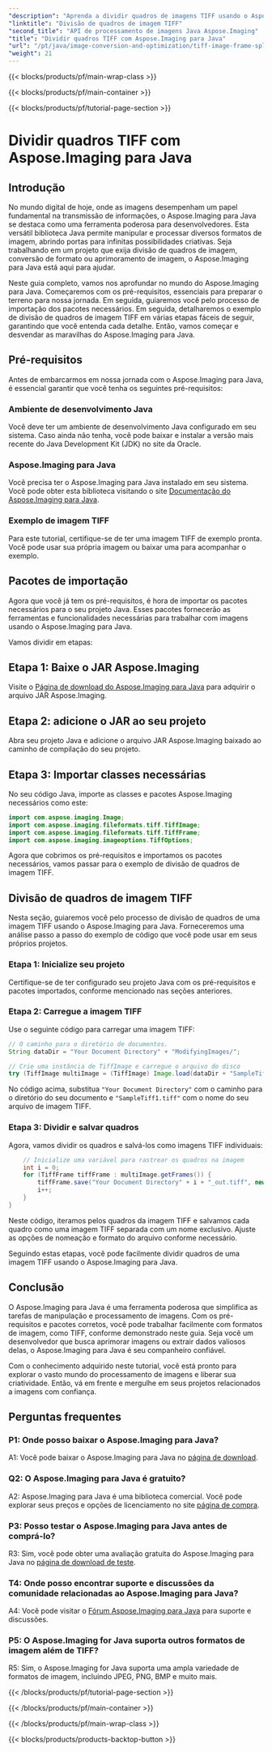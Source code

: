 ```yaml
---
"description": "Aprenda a dividir quadros de imagens TIFF usando o Aspose.Imaging para Java. Guia passo a passo com pré-requisitos, exemplo de código e perguntas frequentes para desenvolvedores."
"linktitle": "Divisão de quadros de imagem TIFF"
"second_title": "API de processamento de imagens Java Aspose.Imaging"
"title": "Dividir quadros TIFF com Aspose.Imaging para Java"
"url": "/pt/java/image-conversion-and-optimization/tiff-image-frame-splitting/"
"weight": 21
---
```


{{< blocks/products/pf/main-wrap-class >}}

{{< blocks/products/pf/main-container >}}

{{< blocks/products/pf/tutorial-page-section >}}

# Dividir quadros TIFF com Aspose.Imaging para Java

## Introdução

No mundo digital de hoje, onde as imagens desempenham um papel fundamental na transmissão de informações, o Aspose.Imaging para Java se destaca como uma ferramenta poderosa para desenvolvedores. Esta versátil biblioteca Java permite manipular e processar diversos formatos de imagem, abrindo portas para infinitas possibilidades criativas. Seja trabalhando em um projeto que exija divisão de quadros de imagem, conversão de formato ou aprimoramento de imagem, o Aspose.Imaging para Java está aqui para ajudar.

Neste guia completo, vamos nos aprofundar no mundo do Aspose.Imaging para Java. Começaremos com os pré-requisitos, essenciais para preparar o terreno para nossa jornada. Em seguida, guiaremos você pelo processo de importação dos pacotes necessários. Em seguida, detalharemos o exemplo de divisão de quadros de imagem TIFF em várias etapas fáceis de seguir, garantindo que você entenda cada detalhe. Então, vamos começar e desvendar as maravilhas do Aspose.Imaging para Java.

## Pré-requisitos

Antes de embarcarmos em nossa jornada com o Aspose.Imaging para Java, é essencial garantir que você tenha os seguintes pré-requisitos:

### Ambiente de desenvolvimento Java
Você deve ter um ambiente de desenvolvimento Java configurado em seu sistema. Caso ainda não tenha, você pode baixar e instalar a versão mais recente do Java Development Kit (JDK) no site da Oracle.

### Aspose.Imaging para Java
Você precisa ter o Aspose.Imaging para Java instalado em seu sistema. Você pode obter esta biblioteca visitando o site [Documentação do Aspose.Imaging para Java](https://reference.aspose.com/imaging/java/).

### Exemplo de imagem TIFF
Para este tutorial, certifique-se de ter uma imagem TIFF de exemplo pronta. Você pode usar sua própria imagem ou baixar uma para acompanhar o exemplo.

## Pacotes de importação

Agora que você já tem os pré-requisitos, é hora de importar os pacotes necessários para o seu projeto Java. Esses pacotes fornecerão as ferramentas e funcionalidades necessárias para trabalhar com imagens usando o Aspose.Imaging para Java.

Vamos dividir em etapas:

## Etapa 1: Baixe o JAR Aspose.Imaging

Visite o [Página de download do Aspose.Imaging para Java](https://releases.aspose.com/imaging/java/) para adquirir o arquivo JAR Aspose.Imaging.

## Etapa 2: adicione o JAR ao seu projeto

Abra seu projeto Java e adicione o arquivo JAR Aspose.Imaging baixado ao caminho de compilação do seu projeto.

## Etapa 3: Importar classes necessárias

No seu código Java, importe as classes e pacotes Aspose.Imaging necessários como este:

```java
import com.aspose.imaging.Image;
import com.aspose.imaging.fileformats.tiff.TiffImage;
import com.aspose.imaging.fileformats.tiff.TiffFrame;
import com.aspose.imaging.imageoptions.TiffOptions;
```

Agora que cobrimos os pré-requisitos e importamos os pacotes necessários, vamos passar para o exemplo de divisão de quadros de imagem TIFF.

## Divisão de quadros de imagem TIFF

Nesta seção, guiaremos você pelo processo de divisão de quadros de uma imagem TIFF usando o Aspose.Imaging para Java. Forneceremos uma análise passo a passo do exemplo de código que você pode usar em seus próprios projetos.

### Etapa 1: Inicialize seu projeto
Certifique-se de ter configurado seu projeto Java com os pré-requisitos e pacotes importados, conforme mencionado nas seções anteriores.

### Etapa 2: Carregue a imagem TIFF
Use o seguinte código para carregar uma imagem TIFF:

```java
// O caminho para o diretório de documentos.
String dataDir = "Your Document Directory" + "ModifyingImages/";

// Crie uma instância de TiffImage e carregue o arquivo do disco
try (TiffImage multiImage = (TiffImage) Image.load(dataDir + "SampleTiff1.tiff")) {
```

No código acima, substitua `"Your Document Directory"` com o caminho para o diretório do seu documento e `"SampleTiff1.tiff"` com o nome do seu arquivo de imagem TIFF.

### Etapa 3: Dividir e salvar quadros
Agora, vamos dividir os quadros e salvá-los como imagens TIFF individuais:

```java
    // Inicialize uma variável para rastrear os quadros na imagem
    int i = 0;
    for (TiffFrame tiffFrame : multiImage.getFrames()) {
        tiffFrame.save("Your Document Directory" + i + "_out.tiff", new TiffOptions(TiffExpectedFormat.TiffJpegRgb));
        i++;
    }
}
```

Neste código, iteramos pelos quadros da imagem TIFF e salvamos cada quadro como uma imagem TIFF separada com um nome exclusivo. Ajuste as opções de nomeação e formato do arquivo conforme necessário.

Seguindo estas etapas, você pode facilmente dividir quadros de uma imagem TIFF usando o Aspose.Imaging para Java.

## Conclusão

O Aspose.Imaging para Java é uma ferramenta poderosa que simplifica as tarefas de manipulação e processamento de imagens. Com os pré-requisitos e pacotes corretos, você pode trabalhar facilmente com formatos de imagem, como TIFF, conforme demonstrado neste guia. Seja você um desenvolvedor que busca aprimorar imagens ou extrair dados valiosos delas, o Aspose.Imaging para Java é seu companheiro confiável.

Com o conhecimento adquirido neste tutorial, você está pronto para explorar o vasto mundo do processamento de imagens e liberar sua criatividade. Então, vá em frente e mergulhe em seus projetos relacionados a imagens com confiança.

## Perguntas frequentes

### P1: Onde posso baixar o Aspose.Imaging para Java?

A1: Você pode baixar o Aspose.Imaging para Java no [página de download](https://releases.aspose.com/imaging/java/).

### Q2: O Aspose.Imaging para Java é gratuito?

A2: Aspose.Imaging para Java é uma biblioteca comercial. Você pode explorar seus preços e opções de licenciamento no site [página de compra](https://purchase.aspose.com/buy).

### P3: Posso testar o Aspose.Imaging para Java antes de comprá-lo?

R3: Sim, você pode obter uma avaliação gratuita do Aspose.Imaging para Java no [página de download de teste](https://releases.aspose.com/).

### T4: Onde posso encontrar suporte e discussões da comunidade relacionadas ao Aspose.Imaging para Java?

A4: Você pode visitar o [Fórum Aspose.Imaging para Java](https://forum.aspose.com/) para suporte e discussões.

### P5: O Aspose.Imaging for Java suporta outros formatos de imagem além de TIFF?

R5: Sim, o Aspose.Imaging for Java suporta uma ampla variedade de formatos de imagem, incluindo JPEG, PNG, BMP e muito mais.

{{< /blocks/products/pf/tutorial-page-section >}}

{{< /blocks/products/pf/main-container >}}

{{< /blocks/products/pf/main-wrap-class >}}

{{< blocks/products/products-backtop-button >}}